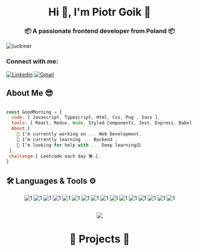 <h1 align="center">Hi 👋, I'm Piotr Goik 🎃</h1>
<h3 align="center">📦 A passionate frontend developer from Poland 📦</h3>

<p align="left"> <img src="https://komarev.com/ghpvc/?username=luckmer&label=Profile%20views&color=0e75b6&style=flat" alt="luckmer" /> </p>

<h3 align="left"> Connect with me: </h3>

[![Linkedin](https://img.shields.io/badge/linkedin%20-%230077B5.svg?&style=for-the-badge&logo=linkedin&logoColor=white)](https://www.linkedin.com/in/piotr-goik-9403a01b7/)
[![Gmail](https://img.shields.io/badge/gmail-D14836?&style=for-the-badge&logo=gmail&logoColor=white)](mailto:piotrsebastiangoik@gmail.com)

## **About Me** 😎

```javascript

const GoodMorning = {
  code: [ Javascript, Typescript, Html, Css, Pug , Sass ],
  tools: [ React, Redux, Node, Styled-Components, Jest, Express, Babel ],
  About:[
    🔭 I’m currently working on ... Web Development,
    🌱 I’m currently learning ... Backend ,
    🤔 I’m looking for help with ... Deep learning😌
 ],
 challenge:[ Leetcode each day 🛠 ],
}

```

## 🛠️ Languages & Tools ⚙ 

<p align="center" >
  <img   src = "https://img.shields.io/badge/HTML-239120?style=for-the-badge&logo=html5&logoColor=white "alt ="1"/>
  <img   src = "https://img.shields.io/badge/CSS-239120?&style=for-the-badge&logo=css3&logoColor=white"alt ="1"/>
  <img   src = "https://img.shields.io/badge/JavaScript-323330?style=for-the-badge&logo=javascript&logoColor=F7DF1E"alt ="1"/>
  <img   src = "https://img.shields.io/badge/Node.js-43853D?style=for-the-badge&logo=node.js&logoColor=white "alt ="1"/>
  <img   src = "https://img.shields.io/badge/npm-CB3837?style=for-the-badge&logo=npm&logoColor=white "alt ="1">
  <img   src = "https://img.shields.io/badge/Express.js-404D59?style=for-the-badge&logo=express&logoColor=white "alt ="1"/>
  <img   src = "https://img.shields.io/badge/TypeScript-007ACC?style=for-the-badge&logo=typescript&logoColor=white "alt ="1"/>
  <img   src = "https://img.shields.io/badge/Sass-CC6699?style=for-the-badge&logo=sass&logoColor=white " alt ="1"  />
  <img   src = "https://img.shields.io/badge/React-20232A?style=for-the-badge&logo=react&logoColor=61DAFB "  alt ="1" />
  <img   src = "https://img.shields.io/badge/Redux-593D88?style=for-the-badge&logo=redux&logoColor=white  " alt ="1" />
  <img  src ="https://img.shields.io/badge/React_Router-CA4245?style=for-the-badge&logo=react-router&logoColor=white" alt ="1"/>
  <img  src ="https://img.shields.io/badge/styled--components-DB7093?style=for-the-badge&logo=styled-components&logoColor=white" alt ="1"/>
  <img  src ="https://img.shields.io/badge/MongoDB-4EA94B?style=for-the-badge&logo=mongodb&logoColor=white" alt ="1"/>
  <img  src ="https://img.shields.io/badge/Visual_Studio_Code-0078D4?style=for-the-badge&logo=visual%20studio%20code&logoColor=white"alt ="1" />
  <img  src ="https://img.shields.io/badge/Git-F05032?style=for-the-badge&logo=git&logoColor=white" alt ="1"/>
  <img  src ="https://img.shields.io/badge/Spotify-1ED760?&style=for-the-badge&logo=spotify&logoColor=white"alt ="1" />
  </p>

##

<p align ="center">
  <img  src ="https://github-readme-stats.vercel.app/api?username=luckmer&show_icons=true&theme=radical"  />
  <p/>

 <h1 align ="center"> 💙 Projects 💙 </h1>




